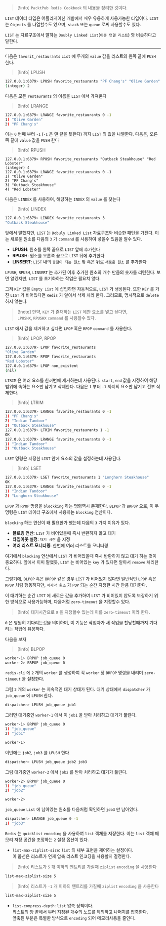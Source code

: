 >[!info] `PacktPub Redis Cookbook` 의 내용을 정리한 것이다.

`LIST` 데이터 타입은 어플리케이션 개발에서 매우 유용하게 사용가능한 타입이다.
`LIST` 는 `Objects` 를 나열할수도 있으며, `stack` 또는 `queue` 로써 사용할수도 있다.

`LIST` 는 자료구조에서 말하는 `Doubly Linked List`(`이중 연결 리스트`) 와 비슷하다고 말한다.

---

다음은 `favorit_restaurants` `List` 에 두개의 `value` 값을 리스트의 왼쪽 끝에 `PUSH` 한다. 

>[!info] LPUSH
```sh
127.0.0.1:6379> LPUSH favorite_restaurants "PF Chang's" "Olive Garden"
(integer) 2
```

다음은 모든 `restaurants` 의 이름을 `LIST` 에서 가져온다

>[!info] LRANGE
```sh
127.0.0.1:6379> LRANGE favorite_restaurants 0 -1
1) "Olive Garden"
2) "PF Chang's"
```

이는 `0` 번째 부터 `-1` (`-1` 은 맨 끝을 뜻한다) 까지 `LIST` 의 값을 나열한다.
다음은, 오른쪽 끝에 `value` 값을 `PUSH` 한다 

>[!info] RPUSH
```
127.0.0.1:6379> RPUSH favorite_restaurants "Outback Steakhouse" "Red Lobster"
(integer) 4
127.0.0.1:6379> LRANGE favorite_restaurants 0 -1
1) "Olive Garden"
2) "PF Chang's"
3) "Outback Steakhouse"
4) "Red Lobster"
```

다음은 `LINDEX` 를 사용하여, 해당하는 `INDEX` 의 `value` 를 찾는다

>[!info] LINDEX
```sh
127.0.0.1:6379> LINDEX favorite_restaurants 3
"Outback Steakhouse"
```

앞에서 말했지만, `LIST` 는 `Dobuly Linked List` 자료구조와 비슷한 패턴을 가진다.
이는 새로운 원소를 다음의 `3` 가 `command` 를 사용하여 넣을수 있음을 알수 있다.

- **LPUSH**: 원소를 왼쪽 끝으로 `LIST` 앞에 추가한다
- **RPUSH**: 원소를 오른쪽 끝으로 `LIST` 뒤에 추가한다
- **LINSERT**: `LIST` 내의 `중점이 되는 원소` 앞 혹은 뒤로 `새로운 원소` 를 추가한다

`LPUSH`, `RPUSH`, `LINSERT` 는 추가된 이후 추가한 원소의 개수 만큼의 숫자를 리턴한다. 
보면 알겠지만, `LIST` 를 초기화하는 작업은 필요치 않다.

그저 `KEY` 값을 `Empty List` 에 삽입하면 자동적으로, `LIST` 가 생성된다.
또한 `KEY` 를 가진 `LIST` 가 비어있다면 `Redis` 가 알아서 삭제 처리 한다.
그러므로, 명시적으로 `delete` 하지 않는다.

>[!note] 만약, `KEY` 가 존재하는 `LIST` 에만 요소를 넣고 싶다면,<br>`LPUSHX`, `RPUSHX` `command` 를 사용할수 있다. 

`LIST` 에서 값을 제거하고 싶다면 `LPOP` 혹은 `RPOP` `command` 를 사용한다.

>[!info] LPOP, RPOP
```sh
127.0.0.1:6379> LPOP favorite_restaurants
"Olive Garden"
127.0.0.1:6379> RPOP favorite_restaurants
"Red Lobster"
127.0.0.1:6379> LPOP non_existent
(nil)
```

`LTRIM` 은 여러 요소를 한꺼번에 제거하는데 사용된다.
`start`, `end` 값을 지정하여 해당 범위에 속하는 요소만 남기고 삭제한다.
다음은 `1` 부터 `-1` 까지의 요소만 남기고 전부 삭제한다.

>[!info] LTRIM
```sh
127.0.0.1:6379> LRANGE favorite_restaurants 0 -1
1) "PF Chang's"
2) "Indian Tandoor"
3) "Outback Steakhouse"
127.0.0.1:6379> LTRIM favorite_restaurants 1 -1
OK
127.0.0.1:6379> LRANGE favorite_restaurants 0 -1
1) "Indian Tandoor"
2) "Outback Steakhouse"
```

`LSET` 명령은 지정한 `LIST` 안에 요소의 값을 설정하는데 사용된다.

>[!info] LSET
```sh
127.0.0.1:6379> LSET favorite_restaurants 1 "Longhorn Steakhouse"
OK
127.0.0.1:6379> LRANGE favorite_restaurants 0 -1
1) "Indian Tandoor"
2) "Longhorn Steakhouse"
```

`LPOP` 과 `RPOP` 명령을 `blockking` 하는 명령역시 존재한다.
`BLPOP` 과 `BRPOP` 으로, 이 두 명령은 `LIST` 데이터 구조에서 사용하는 `blocking` 연산이다.

`blocking` 하는 연산이 왜 필요한가 했는데 다음의 `3` 가지 이유가 있다.

- **블로킹 연산**: `LIST` 가 비어있을때 즉시 반환하지 않고 대기
- **타입아웃 설정**: `대기 시간` 을 지정
- **여러 리스트 모니터링**: 한번에 여러 리스트를 모니터링

여기에서 `blocking` 연산에서 `LIST` 가 비어있을때 즉시 반환하지 않고 대기 하는 것이 중요하다.
앞에서 이미 말했듯, `LIST` 는 비어있는 `key` 가 있다면 알아서 `remove` 처리한다.

그렇기에, `BLPOP` 혹은 `BRPOP` 같은 경우 `LIST` 가 비어있지 않다면 일반적인 `LPOP` 혹은 `RPOP` 처럼 행동하지만, `마지막 원소` 가 `POP` 되는 순간 지정한 시간 만큼 대기한다.

이 대기하는 순간 `LIST` 에 새로운 값을 추가하여 `LIST` 가 비어있지 않도록 보장하기 위한 방식으로 사용가능하며, 다음처럼 `zero-timeout` 을 지정할수 있다.

>[!info] 대기시간으로 `0` 을 지정할수 있는데 이를 `zero-timeout` 이라 한다.

`0` 은 영원히 기다리는것을 의미하며, 이 기능은 작업자가 새 작업을 할당할때까지 기다리는 작업에 유용하다.

다음을 보자

>[!info] BLPOP
```sh
worker-1> BRPOP job_queue 0 
worker-2> BRPOP job_queue 0
```

 `redis-cli` 에 `2` 개의 `worker` 를 생성하여 각 `worker` 당 `BRPOP` 명령을 내리며 `zero-timeout` 을 설정한다. 

그럼 `2` 개의 `worker` 는 지속적인 대기 상태가 된다.
대기 상태에서 `dispatcher` 가 `job_queue` 에 `LPUSH`  한다.

```sh
dispatcher> LPUSH job_queue job1
```

그러면 대기중인 `worker-1` 에서 이 `job1` 을 받아 처리하고 대기가 풀린다.

```sh
worker-1> BRPOP job_queue 0 
1) "job_queue" 
2) "job1" 

worker-1>
```

이번에는 `job2`, `job3` 를 `LPUSH` 한다

```sh
dispatcher> LPUSH job_queue job2 job3
```

그럼 대기중인 `worker-2` 에서 `job2` 를 받아 처리하고 대기가 풀린다.

```sh
worker-2> BRPOP job_queue 0 
1) "job_queue" 
2) "job2" 

worker-2>
```

`job_queue` `List` 에 남아있는 원소를 다음처럼 확인하면 `job3` 만 남아있다.

```sh
dispatcher> LRANGE job_queue 0 -1 
1) "job3"
```

`Redis` 는 `quicklist` `encoding` 을 사용하여 `list` 객체를 저장한다.
이는 `list` 객체 메모리 저장 공간을 조정하는 `2` 설정 옵션이 있다.

- `list-max-ziplist-size`: `list` 의 내부 표현을 제어하는 설정이다.<br>이 옵션은 리스트가 언제 압축 리스트 인코딩을 사용할지 결정한다.

>[!info] 리스트가 `5` 개 이하의 엔트리를 가질때 `ziplist` `encoding` 을 사용한다
```sh
list-max-ziplist-size 5
```

>[!info] 리스트가 `-1` 개 이하의 엔트리를 가질때 `ziplist` `encoding` 을 사용한다
```sh
list-max-ziplist-size 5
```


- `list-compress-depth`: `list` 압축 정책이다.<br>리스트의 양 끝에서 부터 지정된 개수의 노드를 제외하고 나머지를 압축한다.<br>앞축된 부분은 특별한 방식으로 `encoding` 되어 메모리사용을 줄인다.


